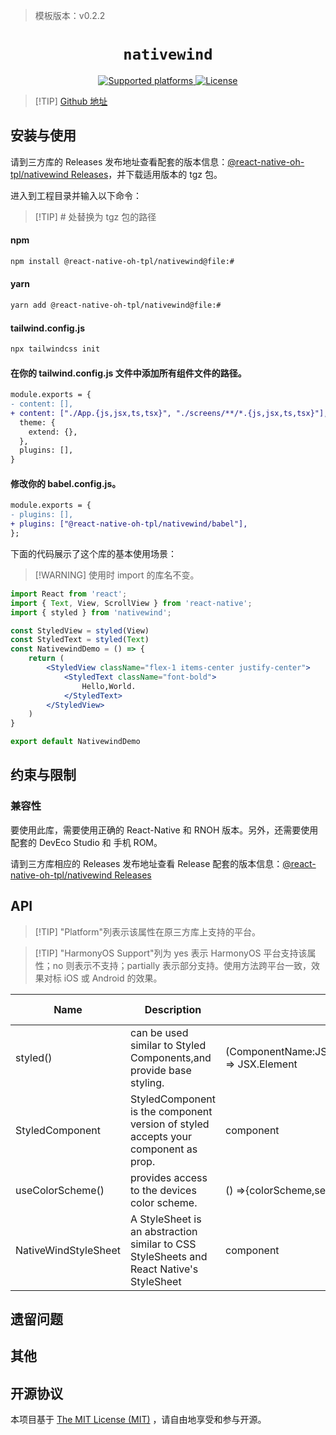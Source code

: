 > 模板版本：v0.2.2

<p align="center">
  <h1 align="center"> <code>nativewind</code> </h1>
</p>
<p align="center">
    <a href="https://github.com/nativewind/nativewind">
        <img src="https://img.shields.io/badge/platforms-android%20|%20ios%20|%20harmony%20-lightgrey.svg" alt="Supported platforms" />
    </a>
    <a href="https://github.com/nativewind/nativewind/blob/main/packages/nativewind/LICENSE">
        <img src="https://img.shields.io/badge/license-MIT-green.svg" alt="License" />
    </a>
</p>


> [!TIP] [Github 地址](https://github.com/react-native-oh-library/nativewind)

## 安装与使用

请到三方库的 Releases 发布地址查看配套的版本信息：[@react-native-oh-tpl/nativewind Releases](https://github.com/react-native-oh-library/nativewind/releases)，并下载适用版本的 tgz 包。

进入到工程目录并输入以下命令：

> [!TIP] # 处替换为 tgz 包的路径

<!-- tabs:start -->

#### **npm**

```bash
npm install @react-native-oh-tpl/nativewind@file:#
```

#### **yarn**

```bash
yarn add @react-native-oh-tpl/nativewind@file:#
```

#### **tailwind.config.js**

```bash
npx tailwindcss init
```

#### **在你的 tailwind.config.js 文件中添加所有组件文件的路径。**

```diff
module.exports = {
- content: [],
+ content: ["./App.{js,jsx,ts,tsx}", "./screens/**/*.{js,jsx,ts,tsx}"],
  theme: {
    extend: {},
  },
  plugins: [],
}
```

#### **修改你的 babel.config.js。**

```diff
module.exports = {
- plugins: [],
+ plugins: ["@react-native-oh-tpl/nativewind/babel"],
};
```

<!-- tabs:end -->

下面的代码展示了这个库的基本使用场景：

> [!WARNING] 使用时 import 的库名不变。

```jsx
import React from 'react';
import { Text, View, ScrollView } from 'react-native';
import { styled } from 'nativewind';

const StyledView = styled(View)
const StyledText = styled(Text)
const NativewindDemo = () => {
    return (
        <StyledView className="flex-1 items-center justify-center">
            <StyledText className="font-bold">
                Hello,World.
            </StyledText>
        </StyledView>
    )
}

export default NativewindDemo
```

## 约束与限制

### 兼容性

要使用此库，需要使用正确的 React-Native 和 RNOH 版本。另外，还需要使用配套的 DevEco Studio 和 手机 ROM。

请到三方库相应的 Releases 发布地址查看 Release 配套的版本信息：[@react-native-oh-tpl/nativewind Releases](https://github.com/react-native-oh-library/nativewind/releases)

## API
> [!TIP] "Platform"列表示该属性在原三方库上支持的平台。

> [!TIP] "HarmonyOS Support"列为 yes 表示 HarmonyOS 平台支持该属性；no 则表示不支持；partially 表示部分支持。使用方法跨平台一致，效果对标 iOS 或 Android 的效果。

| Name                 | Description                                                  | Type                                                         | Required | Platform | HarmonyOS Support |
| -------------------- | ------------------------------------------------------------ | ------------------------------------------------------------ | -------- | -------- | ----------------- |
| styled()             | can be used similar to Styled Components,and provide base styling. | (ComponentName:JSX.Element,StyleName?:String) => JSX.Element | no       | All      | yes               |
| StyledComponent      | StyledComponent is the component version of styled accepts your component as prop. | component                                                    | no       | All      | yes               |
| useColorScheme()     | provides access to the devices color scheme.                 | () =>{colorScheme,setColorScheme}                            | no       | All      | yes               |
| NativeWindStyleSheet | A StyleSheet is an abstraction similar to CSS StyleSheets and React Native's StyleSheet | component                                                    | no       | All      | yes               |

## 遗留问题

## 其他

## 开源协议

本项目基于 [The MIT License (MIT)](https://github.com/nativewind/nativewind/blob/main/packages/nativewind/LICENSE) ，请自由地享受和参与开源。